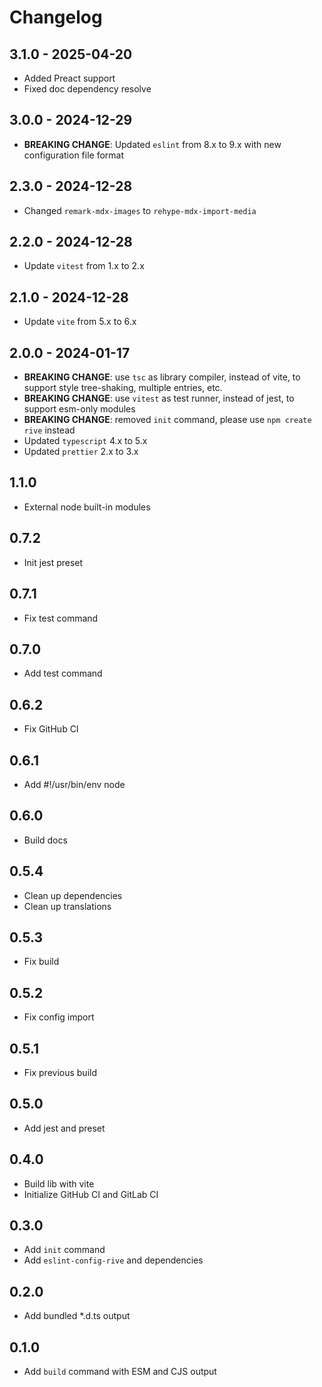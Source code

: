 # Changelog

## 3.1.0 - 2025-04-20

- Added Preact support
- Fixed doc dependency resolve

## 3.0.0 - 2024-12-29

- **BREAKING CHANGE**: Updated `eslint` from 8.x to 9.x with new configuration file format

## 2.3.0 - 2024-12-28

- Changed `remark-mdx-images` to `rehype-mdx-import-media`

## 2.2.0 - 2024-12-28

- Update `vitest` from 1.x to 2.x

## 2.1.0 - 2024-12-28

- Update `vite` from 5.x to 6.x

## 2.0.0 - 2024-01-17

- **BREAKING CHANGE**: use `tsc` as library compiler, instead of vite, to support style tree-shaking, multiple entries, etc.
- **BREAKING CHANGE**: use `vitest` as test runner, instead of jest, to support esm-only modules
- **BREAKING CHANGE**: removed `init` command, please use `npm create rive` instead
- Updated `typescript` 4.x to 5.x
- Updated `prettier` 2.x to 3.x

## 1.1.0

- External node built-in modules

## 0.7.2

- Init jest preset

## 0.7.1

- Fix test command

## 0.7.0

- Add test command

## 0.6.2

- Fix GitHub CI

## 0.6.1

- Add #!/usr/bin/env node

## 0.6.0

- Build docs

## 0.5.4

- Clean up dependencies
- Clean up translations

## 0.5.3

- Fix build

## 0.5.2

- Fix config import

## 0.5.1

- Fix previous build

## 0.5.0

- Add jest and preset

## 0.4.0

- Build lib with vite
- Initialize GitHub CI and GitLab CI

## 0.3.0

- Add `init` command
- Add `eslint-config-rive` and dependencies

## 0.2.0

- Add bundled \*.d.ts output

## 0.1.0

- Add `build` command with ESM and CJS output
